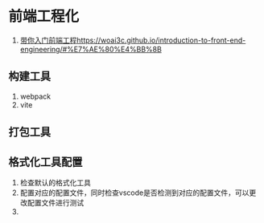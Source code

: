 # 前端工程化

1. [带你入门前端工程](https://woai3c.github.io/introduction-to-front-end-engineering/)https://woai3c.github.io/introduction-to-front-end-engineering/#%E7%AE%80%E4%BB%8B



## 构建工具

1. webpack
2. vite

## 打包工具



## 格式化工具配置

1. 检查默认的格式化工具
2. 配置对应的配置文件，同时检查vscode是否检测到对应的配置文件，可以更改配置文件进行测试
3. 

